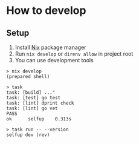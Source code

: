 # How to develop

## Setup

1. Install [Nix](https://nixos.org/) package manager
2. Run `nix develop` or `direnv allow` in project root
3. You can use development tools

```console
> nix develop
(prepared shell)

> task
task: [build] ..."
task: [test] go test
task: [lint] dprint check
task: [lint] go vet
PASS
ok      selfup    0.313s

> task run -- --version
selfup dev (rev)
```
